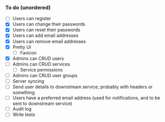### To do (unordered)

-   [ ] Users can register
-   [x] Users can change their passwords
-   [x] Users can reset their passwords
-   [x] Users can add email addresses
-   [x] Users can remove email addresses
-   [x] Pretty UI
    -   [ ] Favicon
-   [x] Admins can CRUD users
-   [ ] Admins can CRUD services
    -   [ ] Service permissions
-   [ ] Admins can CRUD user groups
-   [ ] Server syncing
-   [ ] Send user details to downstream service; probably with headers or something
-   [ ] Users have a preferred email address (used for notifications, and to be sent to downstream service)
-   [ ] Audit log
-   [ ] Write tests
